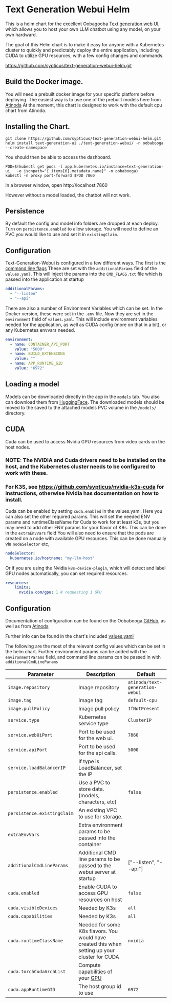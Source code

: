 # Text Generation Webui Helm

This is a helm chart for the excellent Oobagooba [Text generation web UI](https://github.com/oobabooga/text-generation-webui), which allows you to host your own LLM chatbot using any model, on your own hardward.

The goal of this Helm chart is to make it easy for anyone with a Kubernetes cluster to quickly and predictably deploy the entire application, including CUDA to utilize GPU resources, with a few config changes and commands.

https://github.com/sypticus/text-generation-webui-helm.git


## Build the Docker image.
You will need a prebuilt docker image for your specific platform before deploying. The easiest way is to use one of the prebuilt models here from [Atinoda](https://github.com/Atinoda/text-generation-webui-docker)
At the moment, this chart is designed to work with the default cpu chart from Atinoda.


## Installing the Chart.

```console
git clone https://github.com/sypticus/text-generation-webui-helm.git
helm install text-generation-ui ./text-generation-webui/ -n oobabooga --create-namespace
```

You should then be able to access the dashboard.

```console
POD=$(kubectl get pods -l app.kubernetes.io/instance=text-generation-ui   -o jsonpath="{.items[0].metadata.name}" -n oobabooga)
kubectl -n proxy port-forward $POD 7860

```
In a browser window, open http://localhost:7860

However without a model loaded, the chatbot will not work.

## Persistence
By default the config and model info folders are dropped at each deploy. Turn on `persistence.enabled` to allow storage.
You will need to define an PVC you would like to use and set it in `existingClaim`.


## Configuration

Text-Generation-Webui is configured in a few different ways. The first is the [command line flags](https://github.com/oobabooga/text-generation-webui?tab=readme-ov-file#updating-the-requirements)
These are set with the `additionalParams` field of the `values.yaml`. This will inject the params into the `CMD_FLAGS.txt` file which is passed into the application at startup

```yaml
additionalParams:
  - "--listen"
  - "--api"
```

There are also a number of Environment Variables which can be set. In the Docker version, these were set in the `.env` file. 
Now they are set in the `environment` field of `values.yaml`. 
This will include environment variables needed for the application, as well as CUDA config (more on that in a bit), or any Kubernetes envvars needed.

```yaml
environment:
  - name: CONTAINER_API_PORT
    value: "5000"
  - name: BUILD_EXTENSIONS
    value: ""
  - name: APP_RUNTIME_GID
    value: "6972"
```

## Loading a model
Models can be downloaded directly in the app in the `models` tab. You also can download them from [HuggingFace](https://huggingface.co/models). The downloaded models should be moved to the 
saved to the attached models PVC volume in the `/models/` directory.



## CUDA 
Cuda can be used to access Nvidia GPU resources from video cards on the host nodes. 

### NOTE: The NVIDIA and Cuda drivers need to be installed on the host, and the Kubernetes cluster needs to be configured to work with these.
### For K3S, see https://github.com/sypticus/nvidia-k3s-cuda for instructions, otherwise Nvidia has documentation on how to install.

Cuda can be enabled by setting `cuda.enabled` in the values.yaml. Here you can also set the other required params. 
This will set the needed ENV params and runtimeClassName for Cuda to work for at least k3s, but you may need to add other ENV params for your flavor of K8s. 
This can be done in the `extraEnvVars` field
You will also need to ensure that the pods are created on a node with available GPU resources. 
This can be done manually via `nodeSelector` etc, 

```yaml
nodeSelector:
  kubernetes.io/hostname: "my-llm-host"
```

Or if you are using the Nvidia `k8s-device-plugin`, which will detect and label GPU nodes automatically, you can set required resources. 

```yaml
resources:
    limits:
      nvidia.com/gpu: 1 # requesting 1 GPU
```


## Configuration

Documentation of configuration can be found on the Oobabooga [GitHub](https://github.com/oobabooga/text-generation-webui?tab=readme-ov-file#updating-the-requirements),
as well as from [Atinoda](https://github.com/Atinoda/text-generation-webui-docker?tab=readme-ov-file#configuration)

Further info can be found in the chart's included [values.yaml](https://github.com/sypticus/text-generation-webui-helm/blob/main/text-generation-webui/values.yaml)


The following are the most of the relevant config values which can be set in the helm chart.
Further environment params can be added with the `environmentParams` field, and command line params can be passed in with `additionalCmdLineParams`

| Parameter                   | Description                                                                                                               | Default                         |
|-----------------------------|---------------------------------------------------------------------------------------------------------------------------|---------------------------------|
| `image.repository`          | Image repository                                                                                                          | `atinoda/text-generation-webui` |
| `image.tag`                 | Image tag                                                                                                                 | `default-cpu`                   |
| `image.pullPolicy`          | Image pull policy                                                                                                         | `IfNotPresent`                  |
| `service.type`              | Kubernetes service type                                                                                                   | `ClusterIP`                     |
| `service.webUiPort`         | Port to be used for the web ui.                                                                                           | `7860`                          |
| `service.apiPort`           | Port to be used for the api calls.                                                                                        | `5000`                          |
| `service.loadBalancerIP`    | If type is LoadBalancer, set the IP                                                                                       |                                 |
| `persistence.enabled`       | Use a PVC to store data.  (models, characters, etc)                                                                       | `false`                         |
| `persistence.existingClaim` | An existing VPC to use for storage.                                                                                       |                                 |
| `extraEnvVars`              | Extra environment params to be passed into the container                                                                  |                                 |
| `additionalCmdLineParams`   | Additional CMD line params to be passed to the webui server at startup                                                    | ["--listen", "--api"]           |
| `cuda.enabled`              | Enable CUDA to access GPU resources on host                                                                               | `false`                         |
| `cuda.visibleDevices`       | Needed by K3s                                                                                                             | `all`                           |
| `cuda.capabilities`         | Needed by K3s                                                                                                             | `all`                           |
| `cuda.runtimeClassName`     | Needed for some K8s flavors. You would have created this when setting up your cluster for CUDA                            | `nvidia`                        |
| `cuda.torchCudaArchList`    | Compute capabilities of your [GPU](https://docs.nvidia.com/cuda/cuda-c-programming-guide/index.html#compute-capabilities) |                                 |
| `cuda.appRuntimeGID`        | The host group id to use                                                                                                  | `6972`                          |
